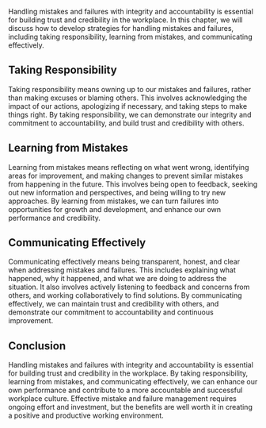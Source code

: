 
Handling mistakes and failures with integrity and accountability is essential for building trust and credibility in the workplace. In this chapter, we will discuss how to develop strategies for handling mistakes and failures, including taking responsibility, learning from mistakes, and communicating effectively.

Taking Responsibility
---------------------

Taking responsibility means owning up to our mistakes and failures, rather than making excuses or blaming others. This involves acknowledging the impact of our actions, apologizing if necessary, and taking steps to make things right. By taking responsibility, we can demonstrate our integrity and commitment to accountability, and build trust and credibility with others.

Learning from Mistakes
----------------------

Learning from mistakes means reflecting on what went wrong, identifying areas for improvement, and making changes to prevent similar mistakes from happening in the future. This involves being open to feedback, seeking out new information and perspectives, and being willing to try new approaches. By learning from mistakes, we can turn failures into opportunities for growth and development, and enhance our own performance and credibility.

Communicating Effectively
-------------------------

Communicating effectively means being transparent, honest, and clear when addressing mistakes and failures. This includes explaining what happened, why it happened, and what we are doing to address the situation. It also involves actively listening to feedback and concerns from others, and working collaboratively to find solutions. By communicating effectively, we can maintain trust and credibility with others, and demonstrate our commitment to accountability and continuous improvement.

Conclusion
----------

Handling mistakes and failures with integrity and accountability is essential for building trust and credibility in the workplace. By taking responsibility, learning from mistakes, and communicating effectively, we can enhance our own performance and contribute to a more accountable and successful workplace culture. Effective mistake and failure management requires ongoing effort and investment, but the benefits are well worth it in creating a positive and productive working environment.
